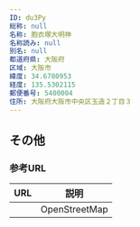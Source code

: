 ```yaml
---
ID: du3Py
総称: null
名称: 胞衣塚大明神
名称読み: null
別名: null
都道府県: 大阪府
区域: 大阪市
緯度: 34.6780953
経度: 135.5302115
郵便番号: 5400004
住所: 大阪府大阪市中央区玉造２丁目３
---
```


## その他

### 参考URL

| URL | 説明          |
| --- | ------------- |
|     | OpenStreetMap |
